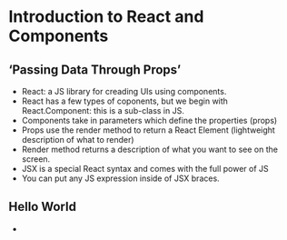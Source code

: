 # Introduction to React and Components

## ‘Passing Data Through Props’
  - React: a JS library for creading UIs using components. 
  - React has a few types of coponents, but we begin with React.Component: this is a sub-class in JS.
  - Components take in parameters which define the properties (props)
  - Props use the render method to return a React Element (lightweight description of what to render)
  - Render method returns a description of what you want to see on the screen.
  - JSX is a special React syntax and comes with the full power of JS
  - You can put any JS expression inside of JSX braces. 

## Hello World
  - 